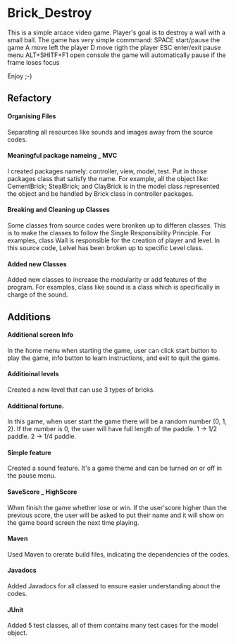 # Brick_Destroy
This is a simple arcace video game.
Player's goal is to destroy a wall with a small ball.
The game has  very simple commmand:
SPACE start/pause the game
A move left the player
D move rigth the player
ESC enter/exit pause menu
ALT+SHITF+F1 open console
the game will automatically pause if the frame loses focus


Enjoy ;-)

## Refactory

 #### Organising Files 
  Separating all resources like sounds and images away from the source codes.
 #### Meaningful package nameing _ MVC
  I created packages namely: controller, view, model, test. Put in those packages class that satisfy the name.
  For example, all the object like: CementBrick; StealBrick; and ClayBrick is in the model class represented the object and be handled by Brick class in controller packages.
#### Breaking and Cleaning up Classes 
  Some classes from source codes were bronken up to differen classes. This is to make the classes to follow the Single Responsibility Principle.
  For examples, class Wall is responsible for the creation of player and level. In this source code, Lelvel has been broken up to specific Level class.
 
 #### Added new Classes 
   Added new classes to increase the modularity or add features of the program. For examples, class like sound is a class which is specifically in charge of the sound.
 
## Additions 
  #### Additional screen Info
   In the home menu when starting the game, user can click start button to play the game, info button to learn instructions, and exit to quit the game.
  #### Additioinal levels 
   Created a new level that can use 3 types of bricks.
  #### Additional fortune.
   In this game, when user start the game there will be a random number (0, 1, 2).
      If the number is 0, the user will have full length of the paddle.
      1 -> 1/2 paddle.
      2 -> 1/4 paddle.
  #### Simple feature
   Created a sound feature. It's a game theme and can be turned on or off in the pause menu.
  #### SaveScore _ HighScore
   When finish the game whether lose or win. If the user'score higher than the previous score, the user will be asked to put their name and it will show on the game board screen the next time playing.
  #### Maven
   Used Maven to crerate build files, indicating the dependencies of the codes.
  #### Javadocs 
   Added Javadocs for all classed to ensure easier understanding about the codes.
  #### JUnit
   Added 5 test classes, all of them contains many test cases for the model object.
      
     


